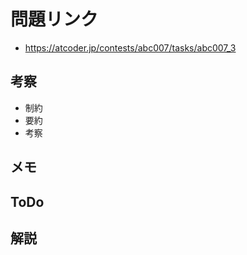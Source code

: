 # 問題リンク
- https://atcoder.jp/contests/abc007/tasks/abc007_3

## 考察
- 制約
- 要約
- 考察

## メモ

## ToDo

## 解説